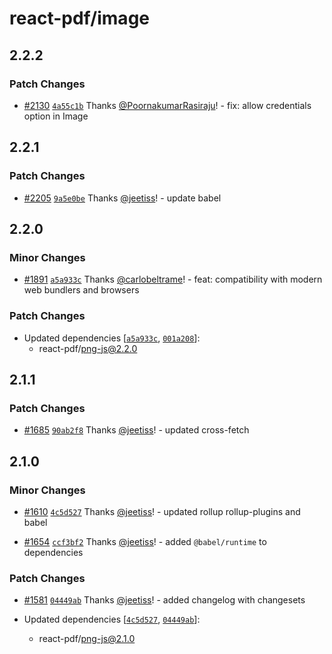 # react-pdf/image

## 2.2.2

### Patch Changes

- [#2130](https://github.com/diegomura/@react-pdf/pull/2130) [`4a55c1b`](https://github.com/diegomura/@react-pdf/commit/4a55c1b2ed19e460ccae6e749ed94c16729a23c4) Thanks [@PoornakumarRasiraju](https://github.com/PoornakumarRasiraju)! - fix: allow credentials option in Image

## 2.2.1

### Patch Changes

- [#2205](https://github.com/diegomura/@react-pdf/pull/2205) [`9a5e0be`](https://github.com/diegomura/@react-pdf/commit/9a5e0befb89756db07ce053192a136df9d4ba905) Thanks [@jeetiss](https://github.com/jeetiss)! - update babel

## 2.2.0

### Minor Changes

- [#1891](https://github.com/diegomura/@react-pdf/pull/1891) [`a5a933c`](https://github.com/diegomura/@react-pdf/commit/a5a933c9733e4c77338ef76a2b3545b84a646a81) Thanks [@carlobeltrame](https://github.com/carlobeltrame)! - feat: compatibility with modern web bundlers and browsers

### Patch Changes

- Updated dependencies [[`a5a933c`](https://github.com/diegomura/@react-pdf/commit/a5a933c9733e4c77338ef76a2b3545b84a646a81), [`001a208`](https://github.com/diegomura/@react-pdf/commit/001a20812fa039d09931b22eb97a8869e3b31cc5)]:
  - react-pdf/png-js@2.2.0

## 2.1.1

### Patch Changes

- [#1685](https://github.com/diegomura/@react-pdf/pull/1685) [`90ab2f8`](https://github.com/diegomura/@react-pdf/commit/90ab2f8c040afc3d42961404bdf2ae09fac599eb) Thanks [@jeetiss](https://github.com/jeetiss)! - updated cross-fetch

## 2.1.0

### Minor Changes

- [#1610](https://github.com/diegomura/@react-pdf/pull/1610) [`4c5d527`](https://github.com/diegomura/@react-pdf/commit/4c5d52721d29d843f1d09c3fd74370832429f70e) Thanks [@jeetiss](https://github.com/jeetiss)! - updated rollup rollup-plugins and babel

* [#1654](https://github.com/diegomura/@react-pdf/pull/1654) [`ccf3bf2`](https://github.com/diegomura/@react-pdf/commit/ccf3bf22867a9bd49668cdd3543ec32492a40e4b) Thanks [@jeetiss](https://github.com/jeetiss)! - added `@babel/runtime` to dependencies

### Patch Changes

- [#1581](https://github.com/diegomura/@react-pdf/pull/1581) [`04449ab`](https://github.com/diegomura/@react-pdf/commit/04449ab352db0cca2155024dd3e8c690e42193ca) Thanks [@jeetiss](https://github.com/jeetiss)! - added changelog with changesets

- Updated dependencies [[`4c5d527`](https://github.com/diegomura/@react-pdf/commit/4c5d52721d29d843f1d09c3fd74370832429f70e), [`04449ab`](https://github.com/diegomura/@react-pdf/commit/04449ab352db0cca2155024dd3e8c690e42193ca)]:
  - react-pdf/png-js@2.1.0
